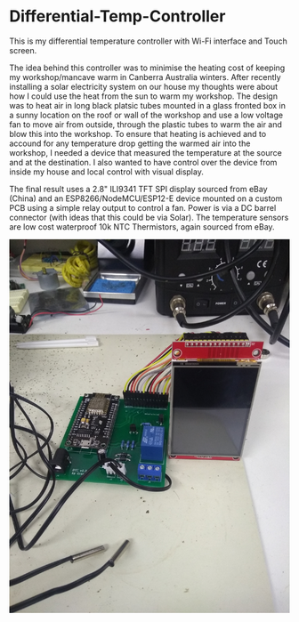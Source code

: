 # Differential-Temp-Controller

This is my differential temperature controller with Wi-Fi interface and Touch screen.

The idea behind this controller was to minimise the heating cost of keeping my workshop/mancave warm in Canberra Australia winters. After recently installing a solar electricity system on our house my thoughts were about how I could use the heat from the sun to warm my workshop.
The design was to heat air in long black platsic tubes mounted in a glass fronted box in a sunny location on the roof or wall of the workshop and use a low voltage fan to move air from outside, through the plastic tubes to warm the air and blow this into the workshop. To ensure that heating is achieved and to accound for any temperature drop getting the warmed air into the workshop, I needed a device that measured the temperature at the source and at the destination. I also wanted to have control over the device from inside my house and local control with visual display. 

The final result uses a 2.8" ILI9341 TFT SPI display sourced from eBay (China) and an ESP8266/NodeMCU/ESP12-E device mounted on a custom PCB using a simple relay output to control a fan. Power is via a DC barrel connector (with ideas that this could be via Solar). The temperature sensors are low cost waterproof 10k NTC Thermistors, again sourced from eBay.

![DTC Pic](/images/DTC.png)
